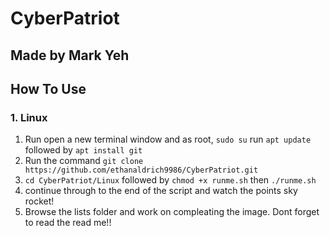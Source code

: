 # CyberPatriot
## Made by Mark Yeh


## How To Use

### 1. Linux 
1. Run open a new terminal window and as root, `sudo su` run `apt update` followed by `apt install git`
2. Run the command `git clone https://github.com/ethanaldrich9986/CyberPatriot.git`
3. `cd CyberPatriot/Linux` followed by `chmod +x runme.sh` then `./runme.sh`
4. continue through to the end of the script and watch the points sky rocket!
5. Browse the lists folder and work on compleating the image. Dont forget to read the read me!!
